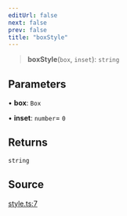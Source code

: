 ```yaml
---
editUrl: false
next: false
prev: false
title: "boxStyle"
---
```


> **boxStyle**(`box`, `inset`): `string`

## Parameters

• **box**: `Box`

• **inset**: `number`= `0`

## Returns

`string`

## Source

[style.ts:7](https://github.com/nodenogg-in/alpha-p2p/blob/920eddf19cd5eb07c362d64c8ceeef67e0a2790c/packages/infinitykit/src/style.ts#L7)
